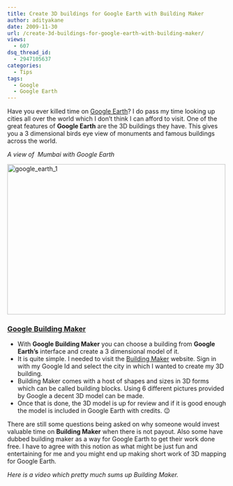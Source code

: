 ```yaml
---
title: Create 3D buildings for Google Earth with Building Maker
author: adityakane
date: 2009-11-30
url: /create-3d-buildings-for-google-earth-with-building-maker/
views:
  - 607
dsq_thread_id:
  - 2947105637
categories:
  - Tips
tags:
  - Google
  - Google Earth
---
```

Have you ever killed time on <a href="http://earth.google.com/" onclick="_gaq.push(['_trackEvent', 'outbound-article', 'http://earth.google.com/', 'Google Earth']);" >Google Earth</a>? I do pass my time looking up cities all over the world which I don&#8217;t think I can afford to visit. One of the great features of **Google Earth** are the 3D buildings they have. This gives you a 3 dimensional birds eye view of monuments and famous buildings across the world.

*A view of  Mumbai with Google Earth*

<img class="alignnone size-full wp-image-17411" title="google_earth_1" src="http://cdn.devilsworkshop.org/files/2009/11/google_earth_1.JPG" alt="google_earth_1" width="500" height="345" />

### <a href="http://sketchup.google.com/3dwh/buildingmaker.html" onclick="_gaq.push(['_trackEvent', 'outbound-article', 'http://sketchup.google.com/3dwh/buildingmaker.html', 'Google Building Maker']);" >Google Building Maker</a>

  * With **Google Building Maker** you can choose a building from **Google Earth&#8217;s** interface and create a 3 dimensional model of it.
  * It is quite simple. I needed to visit the <a href="http://sketchup.google.com/3dwh/buildingmaker.html" onclick="_gaq.push(['_trackEvent', 'outbound-article', 'http://sketchup.google.com/3dwh/buildingmaker.html', 'Building Maker']);" >Building Maker</a> website. Sign in with my Google Id and select the city in which I wanted to create my 3D building.
  * Building Maker comes with a host of shapes and sizes in 3D forms which can be called building blocks. Using 6 different pictures provided by Google a decent 3D model can be made.
  * Once that is done, the 3D model is up for review and if it is good enough the model is included in Google Earth with credits. 😉

There are still some questions being asked on why someone would invest valuable time on **Building Maker** when there is not payout. Also some have dubbed building maker as a way for Google Earth to get their work done free. I have to agree with this notion as what might be just fun and entertaining for me and you might end up making short work of 3D mapping for Google Earth.

*Here is a video which pretty much sums up Building Maker.*
